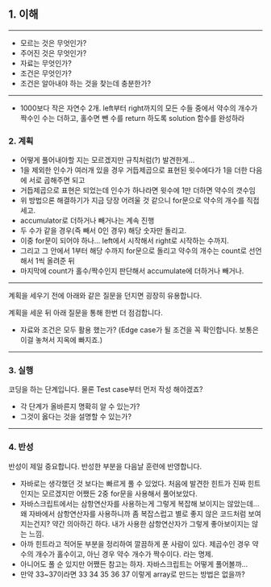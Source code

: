## 1. 이해

---
- 모르는 것은 무엇인가?
- 주어진 것은 무엇인가?
- 자료는 무엇인가?
- 조건은 무엇인가?
- 조건은 알아내야 하는 것을 찾는데 충분한가?
---
- 1000보다 작은 자연수 2개. left부터 right까지의 모든 수들 중에서 약수의 개수가 짝수인 수는 더하고, 홀수면 뺀 수를 return 하도록 solution 함수를 완성하라

### 2. 계획
- 어떻게 풀어내야할 지는 모르겠지만 규칙처럼(?) 발견한게...
- 1을 제외한 인수가 여러개 있을 경우 거듭제곱으로 표현된 윗수에다가 1을 더한 다음에 서로 곱해주면 되고
- 거듭제곱으로 표현은 되었는데 인수가 하나라면 윗수에 1만 더하면 약수의 갯수임
- 위 방법으론 해결하기가 지금 당장 어려울 것 같으니 for문으로 약수의 개수를 직접 세고.
- accumulator로 더하거나 빼거나는 계속 진행
- 두 수가 같을 경우(즉 빼서 0인 경우) 해당 숫자만 돌리고.
- 이중 for문이 되어야 하나... left에서 시작해서 right로 시작하는 수까지.
- 그리고 그 안에서 1부터 해당 수까지 for문으로 돌리고 약수의 개수는 count로 선언해서 1씩 올려준 뒤
- 마지막에 count가 홀수/짝수인지 판단해서 accumulate에 더하거나 빼거나.

---
계획을 세우기 전에 아래와 같은 질문을 던지면 굉장히 유용합니다.

계획을 세운 뒤 아래 질문을 통해 한번 더 점검합니다.

- 자료와 조건은 모두 활용 했는가? (Edge case가 될 조건을 꼭 확인합니다. 보통은 이걸 놓쳐서 지옥에 빠지죠.)
---

### 3. 실행

코딩을 하는 단계입니다. 물론 Test case부터 먼저 작성 해야겠죠?

- 각 단계가 올바른지 명확히 알 수 있는가?
- 그것이 옳다는 것을 설명할 수 있는가?

---

### 4. 반성

반성이 제일 중요합니다. 반성한 부분을 다음날 훈련에 반영합니다.
- 자바로는 생각했던 것 보다는 빠르게 풀 수 있었다. 처음에 발견한 힌트가 진짜 힌트인지는 모르겠지만 어쨌든 2중 for문을 사용해서 풀어보았다.
- 자바스크립트에서는 삼항연산자를 사용하는게 그렇게 복잡해 보이지는 않았는데... 왜 자바에서 삼항연산자를 사용하니까 좀 복잡스럽고 별로 좋지 않은 코드처럼 보여지는건지? 약간 의아하긴 하다. 내가 사용한 삼항연산자가 그렇게 좋아보이지는 않는 느낌.
- 아까 힌트라고 적어둔 부분을 정리하여 깔끔하게 푼 사람이 있다. 제곱수인 경우 약수의 개수가 홀수이고, 아닌 경우 약수 개수가 짝수이다. 라는 명제.
- 아니어도 풀 순 있지만 어쨌든 참고는 하자. 자바스크립트는 어떻게 풀어볼까...
- 만약 33~37이라면 33 34 35 36 37 이렇게 array로 만드는 방법은 없을까?